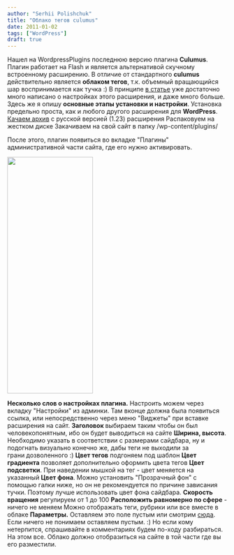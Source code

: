 ```yaml
---
author: "Serhii Polishchuk"
title: "Облако тегов culumus"
date: 2011-01-02
tags: ["WordPress"]
draft: true
---
```

<!--more-->
<p>Нашел на WordpressPlugins последнюю версию плагина <strong>Culumus</strong>. Плагин работает на Flash и является альтернативой скучному встроенному расширению. В отличие от стандартного <strong>culumus</strong> действительно является <strong>облаком тегов</strong>, т.к. объемный вращающийся шар воспринимается как тучка :) В принципе <a href="http://www.wordpressplugins.ru/look/wp-cumulus.html" target="_blank" title="Открыть статью в новом окне">в статье</a> уже достаточно много написано о настройках этого расширения, и даже много больше. Здесь же я опишу <strong>основные этапы установки и настройки</strong>. <!--more-->Установка предельно проста, как и любого другого расширения для <strong>WordPress</strong>. <a href="http://www.wordpressplugins.ru/download/wp-cumulus.zip">Качаем архив</a> с русской версией (1.23) расширения Распаковуем на жестком диске Закачиваем на свой сайт в папку /wp-content/plugins/</p>

<ol>
</ol>

<p>После этого, плагин появиться во вкладке &quot;Плагины&quot; административной части сайта, где его нужно активировать.</p>

<p><img alt="" class="img-responsive" src="/uploads/2011/01/settings-cumulus.jpg" style="width: 196px; height: 542px;" /></p>

<p><strong>Несколько слов о настройках плагина.</strong> Настроить можем через вкладку &quot;Настройки&quot; из админки. Там вконце должна была появиться ссылка, или непосредственно через меню &quot;Виджеты&quot; при вставке расширения на сайт. <strong> Заголовок </strong>выбираем таким чтобы он был человекопонятным, ибо он будет выводиться на сайте <strong>Ширина, высота</strong>. Необходимо указать в соответствии с размерами сайдбара, ну и подогнать визуально конечно же, дабы теги не выходили за грани&nbsp;дозволенного&nbsp;:) <strong>Цвет тегов</strong> подгоняем под шаблон <strong>Цвет градиента</strong> позволяет дополнительно оформить цвета тегов <strong>Цвет подсветки</strong>. При наведении мышкой на тег - цвет меняется на указанный <strong>Цвет фона</strong>. Можно установить &quot;Прозрачный фон&quot; с помощью галки ниже, но он не рекомендуется по причине зависания тучки. Поэтому лучше использовать цвет фона сайдбара. <strong>Скорость вращения</strong> регулируем от 1 до 100 <strong>Расположить равномерно по сфере</strong> - ничего не меняем Можно отображать теги, рубрики или все вместе в облаке <strong>Параметры.</strong> Оставляем это поле пустым или смотрим <a href="http://codex.wordpress.org/Function_Reference/wp_tag_cloud" target="_blank">сюда</a>. Если ничего не понимаем оставляем пустым. :) Но если кому нетерпится, спрашивайте в комментариях будем по-ходу&nbsp;разбираться. На этом все. Облако должно отобразиться на сайте в той части где вы его разместили.</p>
